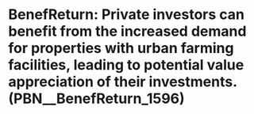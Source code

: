 # BenefReturn: __Private investors can benefit from the increased demand for properties with urban farming facilities, leading to potential value appreciation of their investments.__ (PBN__BenefReturn_1596)


